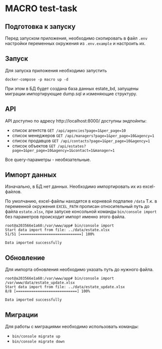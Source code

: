 # MACRO test-task

## Подготовка к запуску
Перед запуском приложения, необходимо скопировать в файл `.env` настройки переменных окружения из `.env.example` и настроить их.

## Запуск
Для запуска приложения необходимо запустить

```docker-compose -p macro up -d```

При этом в БД будет создана база данных estate_bd, запущены миграции импортирующие dump.sql и изменяющие структуру.

## API
API доступно по адресу http://localhost:8000/
доступны эндпойнты:
- список агентств `GET /api/agencies?page=1&per_page=10`
- список менеджеров `GET /api/managers?page=1&per_page=10&agency=1`
- список продавцов `GET /api/contacts?page=1&per_page=10&agency=1`
- список объектов `GET /api/estates?page=1&per_page=10&agency=1&contact=1&manager=1`

Все query-параметры - необязательные. 

## Импорт данных
Изначально, в БД нет данных. Необходимо импортировать их из excel-файлов.

По умолчанию, excel-файлы находятся в корневой подпапке `/data`
Т.к. в переменной окружения `EXCEL_PATH` прописан относительный путь до файла `estate.xlsx`,
при запуске консольной команды `bin/console import` без параметров происходит импорт именно этого файла.
```
root@a203566e1a60:/var/www/app# bin/console import
Start data import from file: ../data/estate.xlsx
51/51 [============================] 100%

Data imported successfully
```
## Обновление
Для импорта обновления необходимо указать путь до нужного файла.
```
root@a203566e1a60:/var/www/app# bin/console import /var/www/data/estate_update.xlsx
Start data import from file: ../data/estate_update.xlsx
8/8 [============================] 100%

Data imported successfully
```

## Миграции
Для работы с миграциями необходимо использовать команды:
- `bin/console migrate up`
- `bin/console migrate down`




